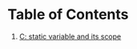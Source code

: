 # Table of Contents
1. [C: static variable and its scope](https://github.com/HuitingLiu/Blog/blob/master/c_static.md)
